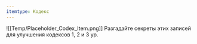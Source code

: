 ```yaml
---
itemtype: Кодекс
---
```

![[Temp/Placeholder_Codex_Item.png]]
Разгадайте секреты этих записей для улучшения кодексов 1, 2 и 3 ур.
